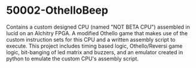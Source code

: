 # 50002-OthelloBeep
Contains a custom designed CPU (named "NOT BETA CPU") assembled in lucid on an Alchitry FPGA. A modified Othello game that makes use of the custom instruction sets for this CPU and a written assembly script to execute. This project includes timing based logic, Othello/Reversi game logic, bit-banging of led matrix and buzzers, and an emulator created in python to emulate the custom CPU's assembly script.
